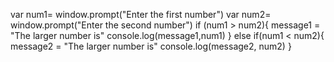 var num1= window.prompt("Enter the first number")
var num2= window.prompt("Enter the second number")
if (num1 > num2){
  message1 = "The larger number is"
  console.log(message1,num1)
}
else if(num1 < num2){
  message2 = "The larger number is"
  console.log(message2, num2)
}